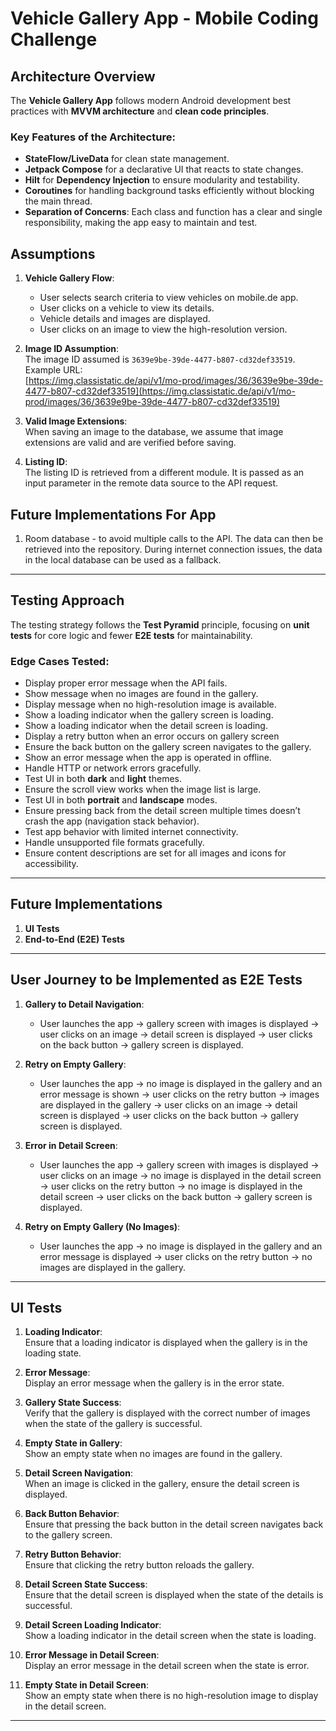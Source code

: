 # Vehicle Gallery App - Mobile Coding Challenge

## Architecture Overview

The **Vehicle Gallery App** follows modern Android development best practices with **MVVM architecture** and **clean code principles**.

### Key Features of the Architecture:
- **StateFlow/LiveData** for clean state management.
- **Jetpack Compose** for a declarative UI that reacts to state changes.
- **Hilt** for **Dependency Injection** to ensure modularity and testability.
- **Coroutines** for handling background tasks efficiently without blocking the main thread.
- **Separation of Concerns**: Each class and function has a clear and single responsibility, making the app easy to maintain and test.

## Assumptions

1. **Vehicle Gallery Flow**:
    - User selects search criteria to view vehicles on mobile.de app.
    - User clicks on a vehicle to view its details.
    - Vehicle details and images are displayed.
    - User clicks on an image to view the high-resolution version.

2. **Image ID Assumption**:  
   The image ID assumed is `3639e9be-39de-4477-b807-cd32def33519`. Example URL:  
   [https://img.classistatic.de/api/v1/mo-prod/images/36/3639e9be-39de-4477-b807-cd32def33519](https://img.classistatic.de/api/v1/mo-prod/images/36/3639e9be-39de-4477-b807-cd32def33519)

3. **Valid Image Extensions**:  
   When saving an image to the database, we assume that image extensions are valid and are verified before saving.

4. **Listing ID**:  
   The listing ID is retrieved from a different module. It is passed as an input parameter in the remote data source to the API request.

## Future Implementations For App

1. Room database - to avoid multiple calls to the API. The data can then be retrieved into the repository. During internet connection issues, the data in the local database can be used as a fallback.

---

## Testing Approach

The testing strategy follows the **Test Pyramid** principle, focusing on **unit tests** for core logic and fewer **E2E tests** for maintainability.

### Edge Cases Tested:
- Display proper error message when the API fails.
- Show message when no images are found in the gallery.
- Display message when no high-resolution image is available.
- Show a loading indicator when the gallery screen is loading.
- Show a loading indicator when the detail screen is loading.
- Display a retry button when an error occurs on gallery screen
- Ensure the back button on the gallery screen navigates to the gallery.
- Show an error message when the app is operated in offline.
- Handle HTTP or network errors gracefully.
- Test UI in both **dark** and **light** themes.
- Ensure the scroll view works when the image list is large.
- Test UI in both **portrait** and **landscape** modes.
- Ensure pressing back from the detail screen multiple times doesn’t crash the app (navigation stack behavior).
- Test app behavior with limited internet connectivity.
- Handle unsupported file formats gracefully.
- Ensure content descriptions are set for all images and icons for accessibility.

---

## Future Implementations

1. **UI Tests**
2. **End-to-End (E2E) Tests**

---

## User Journey to be Implemented as E2E Tests

1. **Gallery to Detail Navigation**:
    - User launches the app → gallery screen with images is displayed → user clicks on an image → detail screen is displayed → user clicks on the back button → gallery screen is displayed.

2. **Retry on Empty Gallery**:
    - User launches the app → no image is displayed in the gallery and an error message is shown → user clicks on the retry button → images are displayed in the gallery → user clicks on an image → detail screen is displayed → user clicks on the back button → gallery screen is displayed.

3. **Error in Detail Screen**:
    - User launches the app → gallery screen with images is displayed → user clicks on an image → no image is displayed in the detail screen → user clicks on the retry button → no image is displayed in the detail screen → user clicks on the back button → gallery screen is displayed.

4. **Retry on Empty Gallery (No Images)**:
    - User launches the app → no image is displayed in the gallery and an error message is displayed → user clicks on the retry button → no images are displayed in the gallery.

---

## UI Tests

1. **Loading Indicator**:  
   Ensure that a loading indicator is displayed when the gallery is in the loading state.

2. **Error Message**:  
   Display an error message when the gallery is in the error state.

3. **Gallery State Success**:  
   Verify that the gallery is displayed with the correct number of images when the state of the gallery is successful.

4. **Empty State in Gallery**:  
   Show an empty state when no images are found in the gallery.

5. **Detail Screen Navigation**:  
   When an image is clicked in the gallery, ensure the detail screen is displayed.

6. **Back Button Behavior**:  
   Ensure that pressing the back button in the detail screen navigates back to the gallery screen.

7. **Retry Button Behavior**:  
   Ensure that clicking the retry button reloads the gallery.

8. **Detail Screen State Success**:  
   Ensure that the detail screen is displayed when the state of the details is successful.

9. **Detail Screen Loading Indicator**:  
   Show a loading indicator in the detail screen when the state is loading.

10. **Error Message in Detail Screen**:  
    Display an error message in the detail screen when the state is error.

11. **Empty State in Detail Screen**:  
    Show an empty state when there is no high-resolution image to display in the detail screen.

---